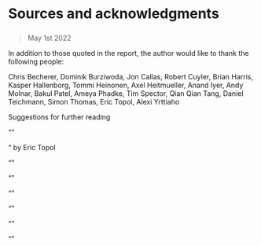 ###### 
# Sources and acknowledgments 
#####  
> May 1st 2022 
In addition to those quoted in the report, the author would like to thank the following people:
Chris Becherer, Dominik Burziwoda, Jon Callas, Robert Cuyler, Brian Harris, Kasper Hallenborg, Tommi Heinonen, Axel Heitmueller, Anand Iyer, Andy Molnar, Bakul Patel, Ameya Phadke, Tim Spector, Qian Qian Tang, Daniel Teichmann, Simon Thomas, Eric Topol, Alexi Yrttiaho

Suggestions for further reading
“”
“ by Eric Topol 
“”
“” 
“” 
“” 
“” 
“” 
